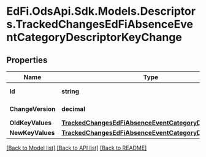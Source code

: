 # EdFi.OdsApi.Sdk.Models.Descriptors.TrackedChangesEdFiAbsenceEventCategoryDescriptorKeyChange

## Properties

Name | Type | Description | Notes
------------ | ------------- | ------------- | -------------
**Id** | **string** | Resource identifier | [optional] 
**ChangeVersion** | **decimal** | Change version | [optional] 
**OldKeyValues** | [**TrackedChangesEdFiAbsenceEventCategoryDescriptorKey**](TrackedChangesEdFiAbsenceEventCategoryDescriptorKey.md) |  | [optional] 
**NewKeyValues** | [**TrackedChangesEdFiAbsenceEventCategoryDescriptorKey**](TrackedChangesEdFiAbsenceEventCategoryDescriptorKey.md) |  | [optional] 

[[Back to Model list]](../README.md#documentation-for-models) [[Back to API list]](../README.md#documentation-for-api-endpoints) [[Back to README]](../README.md)

